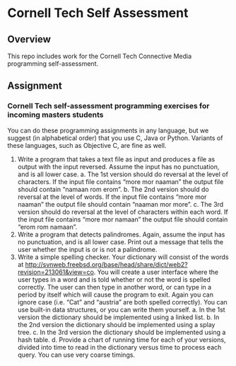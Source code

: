 Cornell Tech Self Assessment
=========================
Overview
---------
This repo includes work for the Cornell Tech Connective Media programming self-assessment.

Assignment
----------
### Cornell Tech self-assessment programming exercises for incoming masters students

You can do these programming assignments in any language, but we suggest (in alphabetical order) that you use C, Java or Python. Variants of these languages, such as Objective C, are fine as well.

1. Write a program that takes a text file as input and produces a file as output with the input reversed. Assume the input has no punctuation, and is all lower case.
    a. The 1st version should do reversal at the level of characters. If the input file contains “more mor naaman” the output file should contain “namaan rom erom”.
    b. The 2nd version should do reversal at the level of words. If the input file contains “more mor naaman” the output file should contain “naaman mor more”.
    c. The 3rd version should do reversal at the level of characters within each word. If the input file contains “more mor namaan” the output file should contain “erom rom namaan”.
2. Write a program that detects palindromes. Again, assume the input has no punctuation, and is all lower case. Print out a message that tells the user whether the input is or is not a palindrome.
3. Write a simple spelling checker. Your dictionary will consist of the words at http://svnweb.freebsd.org/base/head/share/dict/web2?revision=213061&view=co. You will create a user interface where the user types in a word and is told whether or not the word is spelled correctly. The user can then type in another word, or can type in a period by itself which will cause the program to exit. Again you can ignore case (i.e. “Cat” and “austria” are both spelled correctly). You can use built-in data structures, or you can write them yourself.
    a. In the 1st version the dictionary should be implemented using a linked list.
    b. In the 2nd version the dictionary should be implemented using a splay tree.
    c. In the 3rd version the dictionary should be implemented using a hash table.
    d. Provide a chart of running time for each of your versions, divided into time to read in the dictionary versus time to process each query. You can use very coarse timings.

